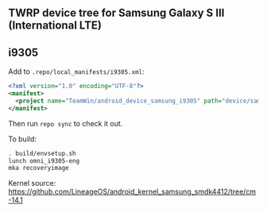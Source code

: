 ## TWRP device tree for Samsung Galaxy S III (International LTE)
## i9305

Add to `.repo/local_manifests/i9305.xml`:

```xml
<?xml version="1.0" encoding="UTF-8"?>
<manifest>
  <project name="TeamWin/android_device_samsung_i9305" path="device/samsung/i9305" remote="github" revision="android-7.1" />
</manifest>
```

Then run `repo sync` to check it out.

To build:

```sh
. build/envsetup.sh
lunch omni_i9305-eng
mka recoveryimage
```

Kernel source: https://github.com/LineageOS/android_kernel_samsung_smdk4412/tree/cm-14.1
